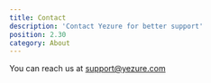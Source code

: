 ```yaml
---
title: Contact
description: 'Contact Yezure for better support'
position: 2.30
category: About
---
```


You can reach us at [support@yezure.com](mailto:support@yezure.com?subject=[Support]%20Information)